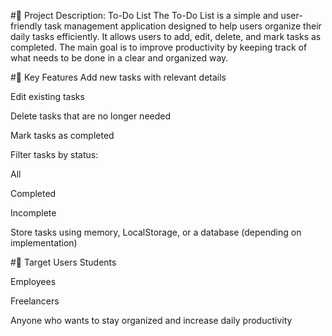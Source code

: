 #📝 Project Description: To-Do List
The To-Do List is a simple and user-friendly task management application designed to help users organize their daily tasks efficiently. It allows users to add, edit, delete, and mark tasks as completed. The main goal is to improve productivity by keeping track of what needs to be done in a clear and organized way.

#🔧 Key Features
Add new tasks with relevant details

Edit existing tasks

Delete tasks that are no longer needed

Mark tasks as completed

Filter tasks by status:

All

Completed

Incomplete

Store tasks using memory, LocalStorage, or a database (depending on implementation)

#👥 Target Users
Students

Employees

Freelancers

Anyone who wants to stay organized and increase daily productivity
